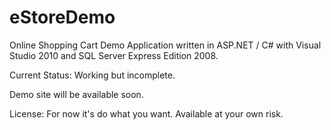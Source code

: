 eStoreDemo
==========

Online Shopping Cart Demo Application written in ASP.NET / C# with Visual Studio 2010 and SQL Server Express Edition 2008. 

Current Status: Working but incomplete. 

Demo site will be available soon. 


License: For now it's do what you want. Available at your own risk. 
